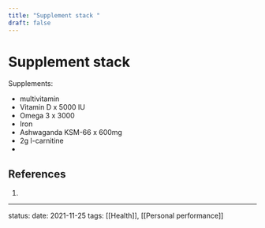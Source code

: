 ```yaml
---
title: "Supplement stack "
draft: false
---
```

# Supplement stack

Supplements:
- multivitamin 
- Vitamin D x 5000 IU
- Omega 3 x 3000
- Iron 
- Ashwaganda KSM-66 x 600mg
- 2g l-carnitine
- 
## References
1. 

---
status:
date: 2021-11-25
tags: [[Health]], [[Personal performance]]
